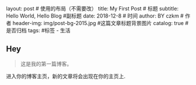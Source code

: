
layout:     post                    # 使用的布局（不需要改）
title:      My First Post               # 标题 
subtitle:   Hello World, Hello Blog #副标题
date:       2018-12-8             # 时间
author:     BY           czkm           # 作者
header-img: img/post-bg-2015.jpg    #这篇文章标题背景图片
catalog: true                       # 是否归档
tags:                               #标签
    - 生活


## Hey
>这是我的第一篇博客。

进入你的博客主页，新的文章将会出现在你的主页上.

